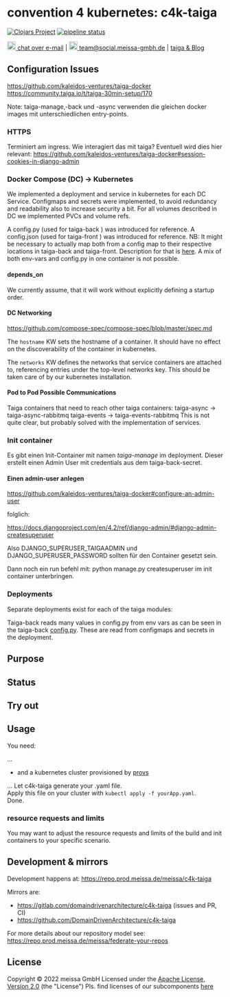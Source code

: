 # convention 4 kubernetes: c4k-taiga

[![Clojars Project](https://img.shields.io/clojars/v/org.domaindrivenarchitecture/c4k-taiga.svg)](https://clojars.org/org.domaindrivenarchitecture/c4k-taiga) [![pipeline status](https://gitlab.com/domaindrivenarchitecture/c4k-taiga/badges/master/pipeline.svg)](https://gitlab.com/domaindrivenarchitecture/c4k-taiga/-/commits/main) 

[<img src="https://domaindrivenarchitecture.org/img/delta-chat.svg" width=20 alt="DeltaChat"> chat over e-mail](mailto:buero@meissa-gmbh.de?subject=community-chat) | [<img src="https://meissa-gmbh.de/img/community/Mastodon_Logotype.svg" width=20 alt="team@social.meissa-gmbh.de"> team@social.meissa-gmbh.de](https://social.meissa-gmbh.de/@team) | [taiga & Blog](https://domaindrivenarchitecture.org)

## Configuration Issues

https://github.com/kaleidos-ventures/taiga-docker
https://community.taiga.io/t/taiga-30min-setup/170

Note: taiga-manage,-back und -async verwenden die gleichen docker images mit unterschiedlichen entry-points.

### HTTPS

Terminiert am ingress. Wie interagiert das mit taiga?
Eventuell wird dies hier relevant:
https://github.com/kaleidos-ventures/taiga-docker#session-cookies-in-django-admin

### Docker Compose (DC) -> Kubernetes

We implemented a deployment and service in kubernetes for each DC Service.
Configmaps and secrets were implemented, to avoid redundancy and readability also to increase security a bit.
For all volumes described in DC we implemented PVCs and volume refs.

A config.py (used for taiga-back ) was introduced for reference.
A config.json (used for taiga-front ) was introduced for reference.
NB: It might be necessary to actually map both from a config map to their respective locations in taiga-back and taiga-front. Description for that is [here](https://docs.taiga.io/setup-production.html).
A mix of both env-vars and config.py in one container is not possible.

#### depends_on

We currently assume, that it will work without explicitly defining a startup order.

#### DC Networking

https://github.com/compose-spec/compose-spec/blob/master/spec.md

The `hostname` KW sets the hostname of a container.
It should have no effect on the discoverability of the container in kubernetes.

The `networks` KW defines the networks that service containers are attached to, referencing entries under the top-level networks key.
This should be taken care of by our kubernetes installation.

#### Pod to Pod Possible Communications

Taiga containers that need to reach other taiga containers:
taiga-async -> taiga-async-rabbitmq
taiga-events -> taiga-events-rabbitmq
This is not quite clear, but probably solved with the implementation of services.

### Init container

Es gibt einen Init-Container mit namen *taiga-manage* im deployment.
Dieser erstellt einen Admin User mit credentials aus dem taiga-back-secret.

#### Einen admin-user anlegen

https://github.com/kaleidos-ventures/taiga-docker#configure-an-admin-user

folglich:  

https://docs.djangoproject.com/en/4.2/ref/django-admin/#django-admin-createsuperuser

Also DJANGO_SUPERUSER_TAIGAADMIN und DJANGO_SUPERUSER_PASSWORD
sollten für den Container gesetzt sein.

Dann noch ein run befehl mit: python manage.py createsuperuser im init container unterbringen.

### Deployments

Separate deployments exist for each of the taiga modules:

Taiga-back reads many values in config.py from env vars as can be seen in the taiga-back [config.py](
https://github.com/kaleidos-ventures/taiga-back/blob/main/docker/config.py). These are read from configmaps and secrets in the deployment.

## Purpose

## Status

## Try out


## Usage

You need:

...

* and a kubernetes cluster provisioned by [provs]

...
Let c4k-taiga generate your .yaml file.  
Apply this file on your cluster with `kubectl apply -f yourApp.yaml`.  
Done.

### resource requests and limits

You may want to adjust the resource requests and limits of the build and init containers to your specific scenario.

## Development & mirrors

Development happens at: https://repo.prod.meissa.de/meissa/c4k-taiga

Mirrors are:

* https://gitlab.com/domaindrivenarchitecture/c4k-taiga (issues and PR, CI)
* https://github.com/DomainDrivenArchitecture/c4k-taiga

For more details about our repository model see: https://repo.prod.meissa.de/meissa/federate-your-repos

## License

Copyright © 2022 meissa GmbH
Licensed under the [Apache License, Version 2.0](LICENSE) (the "License")
Pls. find licenses of our subcomponents [here](doc/SUBCOMPONENT_LICENSE)

[provs]: https://gitlab.com/domaindrivenarchitecture/provs/
